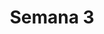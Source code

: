 ---
title: Semana 3
menu:
  sidebar:
    name: Semana 03
    identifier: gen_ia_semana_3
    parent: gen_ia
draft: false
---